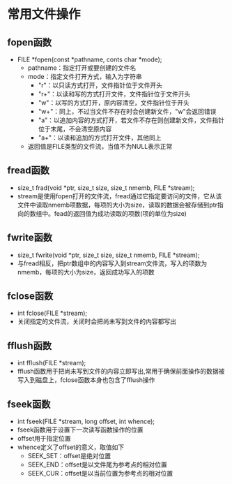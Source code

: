 <!--
 * @Author: youngjam
 * @Date: 2020-07-02 08:41:11
 * @LastEditTime: 2020-07-02 09:30:54
 * @Description: 
 * @logs: 
--> 
# 常用文件操作
## fopen函数
* FILE *fopen(const *pathname, conts char *mode);
    * pathname：指定打开或要创建的文件名
    * mode：指定文件打开方式，输入为字符串
      * "r"：以只读方式打开，文件指针位于文件开头
      * "r+"：以读和写的方式打开文件，文件指针位于文件开头
      * "w"：以写的方式打开，原内容清空，文件指针位于开头
      * "w+"：同上，不过当文件不存在时会创建新文件，"w"会返回错误
      * "a"：以追加内容的方式打开，若文件不存在则创建新文件，文件指针位于末尾，不会清空原内容
      * "a+"：以读和追加的方式打开文件，其他同上
    * 返回值是FILE类型的文件流，当值不为NULL表示正常
## fread函数
* size_t frad(void *ptr, size_t size, size_t nmemb, FILE *stream);
* stream是使用fopen打开的文件流，fread通过它指定要访问的文件，它从该文件中读取nmemb项数据，每项的大小为size，读取的数据会被存储到ptr指向的数组中。fead的返回值为成功读取的项数(项的单位为size)
## fwrite函数
* size_t fwrite(void *ptr, size_t size, size_t nmemb, FILE *stream);
* 与fread相反，把ptr数组中的内容写入到stream文件流，写入的项数为nmemb，每项的大小为size，返回成功写入的项数
## fclose函数
* int fclose(FILE *stream);
* 关闭指定的文件流，关闭时会把尚未写到文件的内容都写出
## fflush函数
* int fflush(FILE *stream);
* fflush函数用于把尚未写到文件的内容立即写出,常用于确保前面操作的数据被写入到磁盘上，fclose函数本身也包含了fflush操作
## fseek函数
* int fseek(FILE *stream, long offset, int whence);
* fseek函数用于设置下一次读写函数操作的位置
* offset用于指定位置
* whence定义了offset的意义，取值如下
  * SEEK_SET：offset是绝对位置
  * SEEK_END：offset是以文件尾为参考点的相对位置
  * SEEK_CUR：offset是以当前位置为参考点的相对位置